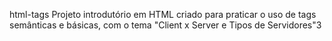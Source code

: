 html-tags
Projeto introdutório em HTML criado para praticar o uso de tags semânticas e básicas, com o tema "Client x Server e Tipos de Servidores"3
